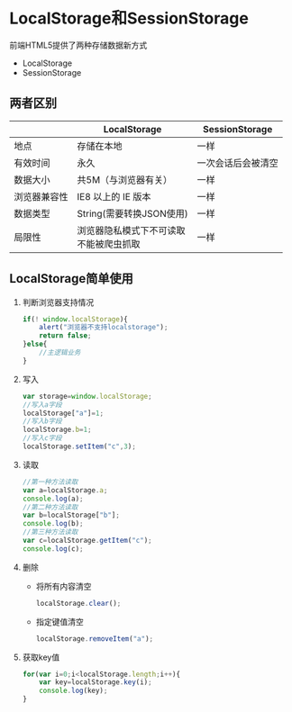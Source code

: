 #  LocalStorage和SessionStorage

前端HTML5提供了两种存储数据新方式

* LocalStorage
* SessionStorage

## 两者区别

|              | LocalStorage                                 | SessionStorage     |
| ------------ | -------------------------------------------- | ------------------ |
| 地点         | 存储在本地                                   | 一样               |
| 有效时间     | 永久                                         | 一次会话后会被清空 |
| 数据大小     | 共5M（与浏览器有关）                         | 一样               |
| 浏览器兼容性 | IE8 以上的 IE 版本                           | 一样               |
| 数据类型     | String(需要转换JSON使用)                     | 一样               |
| 局限性       | 浏览器隐私模式下不可读取<br />不能被爬虫抓取 | 一样               |



## LocalStorage简单使用

1. 判断浏览器支持情况

	```javascript
	if(! window.localStorage){
	    alert("浏览器不支持localstorage");
	    return false;
	}else{
	    //主逻辑业务
	}
	```

2. 写入

	```javascript
	var storage=window.localStorage;
	//写入a字段
	localStorage["a"]=1;
	//写入b字段
	localStorage.b=1;
	//写入c字段
	localStorage.setItem("c",3);
	```

3. 读取

	```javascript
	//第一种方法读取
	var a=localStorage.a;
	console.log(a);
	//第二种方法读取
	var b=localStorage["b"];
	console.log(b);
	//第三种方法读取
	var c=localStorage.getItem("c");
	console.log(c);
	```

4. 删除

	* 将所有内容清空

		```javascript
		localStorage.clear();
		```

	* 指定键值清空

		```javascript
		localStorage.removeItem("a");
		```

5. 获取key值

	```JavaScript
	for(var i=0;i<localStorage.length;i++){
	    var key=localStorage.key(i);
	    console.log(key);
	}
	```



​		